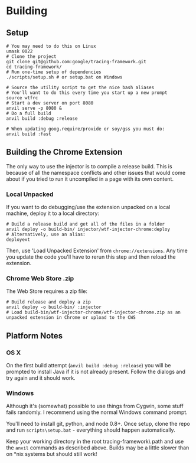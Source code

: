 # Building

## Setup

    # You may need to do this on Linux
    umask 0022
    # Clone the project
    git clone git@github.com:google/tracing-framework.git
    cd tracing-framework/
    # Run one-time setup of dependencies
    ./scripts/setup.sh # or setup.bat on Windows

    # Source the utility script to get the nice bash aliases
    # You'll want to do this every time you start up a new prompt
    source wtfrc
    # Start a dev server on port 8080
    anvil serve -p 8080 &
    # Do a full build
    anvil build :debug :release

    # When updating goog.require/provide or soy/gss you must do:
    anvil build :fast

## Building the Chrome Extension

The only way to use the injector is to compile a release build. This is because
of all the namespace conflicts and other issues that would come about if you
tried to run it uncompiled in a page with its own content.

### Local Unpacked

If you want to do debugging/use the extension unpacked on a local machine,
deploy it to a local directory:

    # Build a release build and get all of the files in a folder
    anvil deploy -o build-bin/ injector/wtf-injector-chrome:deploy
    # Alternatively, use an alias:
    deployext

Then, use 'Load Unpacked Extension' from `chrome://extensions`. Any time you
update the code you'll have to rerun this step and then reload the extension.

### Chrome Web Store .zip

The Web Store requires a zip file:

    # Build release and deploy a zip
    anvil deploy -o build-bin/ :injector
    # Load build-bin/wtf-injector-chrome/wtf-injector-chrome.zip as an unpacked extension in Chrome or upload to the CWS

## Platform Notes

### OS X

On the first build attempt (`anvil build :debug :release`) you will be
prompted to install Java if it is not already present. Follow the
dialogs and try again and it should work.

### Windows

Although it's (somewhat) possible to use things from Cygwin, some
stuff fails randomly. I recommend using the normal Windows command
prompt.

You'll need to install git, python, and node 0.8+. Once setup,
clone the repo and run `scripts\setup.bat` - everything should
happen automatically.

Keep your working directory in the root tracing-framework\ path and
use the `anvil` commands as described above. Builds may be a little
slower than on *nix systems but should still work!
